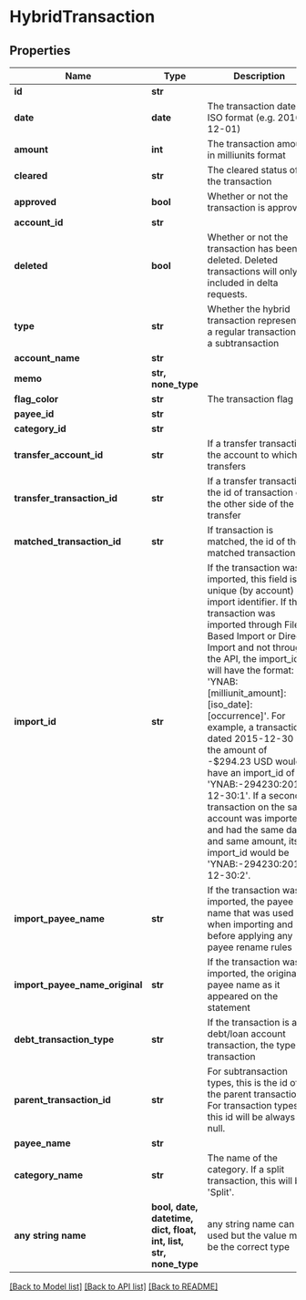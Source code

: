 # HybridTransaction


## Properties
Name | Type | Description | Notes
------------ | ------------- | ------------- | -------------
**id** | **str** |  | 
**date** | **date** | The transaction date in ISO format (e.g. 2016-12-01) | 
**amount** | **int** | The transaction amount in milliunits format | 
**cleared** | **str** | The cleared status of the transaction | 
**approved** | **bool** | Whether or not the transaction is approved | 
**account_id** | **str** |  | 
**deleted** | **bool** | Whether or not the transaction has been deleted.  Deleted transactions will only be included in delta requests. | 
**type** | **str** | Whether the hybrid transaction represents a regular transaction or a subtransaction | 
**account_name** | **str** |  | 
**memo** | **str, none_type** |  | [optional] 
**flag_color** | **str** | The transaction flag | [optional] 
**payee_id** | **str** |  | [optional] 
**category_id** | **str** |  | [optional] 
**transfer_account_id** | **str** | If a transfer transaction, the account to which it transfers | [optional] 
**transfer_transaction_id** | **str** | If a transfer transaction, the id of transaction on the other side of the transfer | [optional] 
**matched_transaction_id** | **str** | If transaction is matched, the id of the matched transaction | [optional] 
**import_id** | **str** | If the transaction was imported, this field is a unique (by account) import identifier.  If this transaction was imported through File Based Import or Direct Import and not through the API, the import_id will have the format: &#39;YNAB:[milliunit_amount]:[iso_date]:[occurrence]&#39;.  For example, a transaction dated 2015-12-30 in the amount of -$294.23 USD would have an import_id of &#39;YNAB:-294230:2015-12-30:1&#39;.  If a second transaction on the same account was imported and had the same date and same amount, its import_id would be &#39;YNAB:-294230:2015-12-30:2&#39;. | [optional] 
**import_payee_name** | **str** | If the transaction was imported, the payee name that was used when importing and before applying any payee rename rules | [optional] 
**import_payee_name_original** | **str** | If the transaction was imported, the original payee name as it appeared on the statement | [optional] 
**debt_transaction_type** | **str** | If the transaction is a debt/loan account transaction, the type of transaction | [optional] 
**parent_transaction_id** | **str** | For subtransaction types, this is the id of the parent transaction.  For transaction types, this id will be always be null. | [optional] 
**payee_name** | **str** |  | [optional] 
**category_name** | **str** | The name of the category.  If a split transaction, this will be &#39;Split&#39;. | [optional] 
**any string name** | **bool, date, datetime, dict, float, int, list, str, none_type** | any string name can be used but the value must be the correct type | [optional]

[[Back to Model list]](../README.md#documentation-for-models) [[Back to API list]](../README.md#documentation-for-api-endpoints) [[Back to README]](../README.md)


